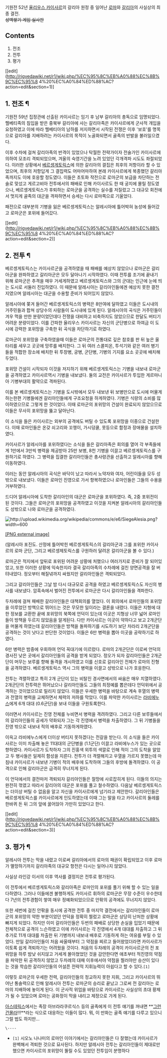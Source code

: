 기원전 52년 [율리우스 카이사르](%EC%9C%A8%EB%A6%AC%EC%9A%B0%EC%8A%A4%20%EC%B9%B4%EC%9D%B4%EC%82%AC%EB%A5%B4.md)의 갈리아 원정 중 일어난 [로마](%EB%A1%9C%EB%A7%88.md)와
[갈리아](%EA%B0%88%EB%A6%AC%EC%95%84.md)의 사실상의 최종 결전.  
<del>성벽쌓기 게임 실사판</del>

## Contents

    

1. 전조 
2. 전투 
3. 평가 

[[edit](http://rigvedawiki.net/r1/wiki.php/%EC%95%8C%EB%A0%88%EC%8B%9C%EC%95%8
4%20%EC%A0%84%ED%88%AC?action=edit&section=1)]

## 1. 전조 ¶

기원전 59년 집정관에 선출된 카이사르는 임기 후 남부 갈리아의 총독으로 임명되었다. 헬베티족의 침입을 받은 중북부 갈리아에 사는 갈리아족은
카이사르에게 군사적 개입을 요청하였고 이에 따라 헬베티아의 남하를 저지하면서 시작된 전쟁은 이후 '보호'를 명목으로 갈리아를 지배하려는
카이사르의 목적이 노골화되면서 골족의 반발을 불러일으켰다.

  

이후 수차에 걸쳐 갈리아족의 반격이 있었으나 탁월한 전략가이자 전술가인 카이사르에 의하여 모조리 격퇴되었으며, 겨울의 숙영기간을 노려 있었던
각개격파 시도도 좌절되었다. 이러한 상황에서 [베르셍게토릭스](%EB%B2%A0%EB%A5%B4%EC%85%8D%EA%B2%8C%ED%86%A0%EB%A6%AD%EC%8A%A4.md)에 의한 갈리아의 결집은 최후의 저항이라 할 수 있었으며, 최후의 저항답게 그 결집력도
어마어마하여 본래 카이사르에게 복종했던 갈리아족까지도 이에 호응할 정도였다. 이들은 초토화 작전으로 로마군의 보급을 차단하는 전술로 맞섰고
게르고비아 전투에서의 패배로 인해 카이사르도 한 때 궁지에 몰릴 정도였으나, 베르셍게토릭스가 후퇴하는 로마군을 공격하는 실수를 저질렀고 그
대규모 회전에서 멋지게 골족의 대군을 격파하면서 승세는 다시 로마쪽으로 기울었다.

  

패전으로 대부분의 기병을 잃은 베르셍게토릭스는 알레시아에 틀어박혀 농성에 들어갔고 로마군은 포위에 들어갔다.

  

[[edit](http://rigvedawiki.net/r1/wiki.php/%EC%95%8C%EB%A0%88%EC%8B%9C%EC%95%8
4%20%EC%A0%84%ED%88%AC?action=edit&section=2)]

## 2. 전투 ¶

베르셍게토릭스는 카이사르군을 공격하였을 때 패배를 예상치 않았으나 로마군은 갈리아군을 완파하였고 갈리아군은 모두 달아나기 시작하였다. 이때
전투를 조기에 끝내기 위해 로마군은 추격을 매우 거세게하였고 베르셍게토릭스와 그의 군대는 인근에 눈에 띄는 도시로 서둘러 진입하였다. 이
때문에 알레시아는 갈리아인들에겐 예상치 못한 결전지였으며 알레시아는 대군을 수용할 준비가 되어있지 않았다.

  

알레시아에 쫒겨 들어간 베르셍게토릭스의 병력은 8만여에 달하였고 이들은 도시내의 거주민들과 합쳐 상당수의 사람들이 도시내에 있게 된다.
알레시아의 곡식은 거주민들이 겨우 먹을 만한 분량이었던데다 전쟁을 대비하고 비축하지도 않았으므로 한달도 버티기 어려운 분량이었다. 이를
간파한 율리우스 카이사르는 자신의 군단병으로 하여금 이 도시에 강력한 포위망을 구축한 뒤 곡식을 차단하기로 하였다.

  

로마군이 포위망을 구축하였을때 이들은 로마군의 전통대로 깊은 참호를 판 뒤 높은 울타리를 세우고 곳곳에 망루를 배치한다. 그 뒤 여러
스콜피온, 투석기와 같은 여러 병기들을 적합한 장소에 배치한 뒤 투창병, 궁병, 군단병, 기병의 기지를 요소 곳곳에 배치해 두었다.

  

포위망 건설이 시작되자 이것을 저지하기 위해 베르셍게토릭스는 기병을 내보내 로마군을 공격하였고 카이사르역시 기병을 내보냈다. 둘의 교전은
카이사르가 투입한 게르마니아 기병부대의 활약으로 격파된다.

  

이를 본 베르셍게토릭스는 기병을 도시밖에서 모두 내보낸 뒤 보병만으로 도시에 머물게 하는한편 기병들에겐 갈리아인들에게 구조요청을 하게하였다.
기병은 식량의 소비를 많이하였으므로 그렇게 한 것이었다. 이때 로마군의 포위망의 건설이 완료되지 않았으므로 이들은 무사히 포위망을 뚫고
달아난다.

  

이 소식을 들은 카이사르는 외부의 공격에도 버틸 수 있도록 포위망을 이중으로 건설한다. 이때 로마인들은 온갖 쇠고리와 꼬챙이, 가시덩쿨,
못등으로 함정과 장애물을 설치하였다.

  

카이사르가 알레시아를 포위하였다는 소식을 들은 갈리아족은 회의를 열어 각 부족들에게 1만에서 3만씩 병력을 제공받아 25만 보병, 8천
기병을 이끌고 베르셍게토릭스를 구원하기로 하였다. 그 병력을 집결한 갈리아인들은 총사령관을 선출하고 알레시아를 향해 이동하였다.

  

이러는 동안 알레시아의 곡식은 바닥이 났고 따라서 노약자와 여자, 어린이들을 모두 성밖으로 내보냈다. 이들은 로마인 진영으로 가서
항복하였으나 로마인들은 그들의 수용을 거부하였다.

  

드디어 알레시아에 도착한 갈리아인의 대군은 로마군을 포위하였다. 즉, 2중 포위전이 된 것이다. 그들은 로마군의 포위망을 공격하였고 이것을
지켜본 알레시아의 갈리아인들도 성밖으로 나와 로마군을 공격하였다.

  

![http://upload.wikimedia.org/wikipedia/commons/e/e6/SiegeAlesia.png?width=600
](http://upload.wikimedia.org/wikipedia/commons/e/e6/SiegeAlesia.png)

[[PNG external
image]](http://upload.wikimedia.org/wikipedia/commons/e/e6/SiegeAlesia.png)

  
(알레시아 포진도. 산정에 틀어박힌 베르셍게토릭스의 갈리아군과 그를 포위한 카이사르의 로마 군단, 그리고 베르셍제토릭스를 구원하러 달려온
갈리아군을 볼 수 있다.)

  

로마군은 적지에서 앞뒤로 포위된 어려운 상황에 처했으나 여러가지로 준비가 잘 되어있었고, 또한 이러한 상황에 익숙한지라 결국 갈리아족의
수차례에 걸친 양면공격을 잘 버텨내었다. 정오부터 해질녂까지 싸웠지만 갈리아인들은 격퇴되었다.

  

그리고 갈리아인들은 그날 밤 다시 대규모로 공격을 하였고 베르셍게토릭스도 자신의 병사를 내보냈다. 암흑속에서 벌어진 전투에서 로마군은 다시
갈리아인들을 격파한다.

  

두차례에 걸쳐 패배한 갈리아인들은 대책회의를 열었다. 이 회의에서 로마인들의 포위망을 이루었던 방책으로 뛰어드는 것은 무모한 일이라는 결론을
내렸다. 이들은 지형에 대한 정보를 교환한 끝에 포위망의 북쪽에 언덕이 있는데 이곳은 지형상 너무 넓어 로마인들이 방책을 두르지 않았음을
알게된다. 다만 카이사르는 이곳이 약하다고 보고 2개군단을 머물게 하였는데 갈리아인들은 방책을 돌파하기를 시도하기 보단 차라리 2개군단을
공격하는 것이 낫다고 판단한 것이었다. 이들은 6만 병력을 뽑아 이곳을 공략하기로 하였다.

  

6만 병력은 밤중에 우회하여 언덕 꼭대기에 이르렀다. 로마의 2개군단은 이로써 언덕의 경사진 낮은 곳에서 갈리아인들의 공격을 받게 되었다.
정오가 되자 갈리아인들은 2개군단이 머무는 보루를 향해 돌격을 개시하였고 이를 신호로 갈리아인 전체가 로마의 진형을 공격하였다.
베르셍게토릭스 역시 그의 병력을 이끌고 성밖으로 나가 호응한다.

  

전투는 격렬하였고 특히 2개 군단이 있는 비탈진 경사면에서의 싸움은 매우 치열하였다. 2개군단의 전투력은 뛰어났으나 갈리아인들도 그들의
최정예를 뽑은데다 언덕위에서 공격하는 것이었으므로 밀리지 않았다. 이들은 우세한 병력을 바탕으로 계속 후열의 병력과 전열의 병력을 교체하면서
체력의 저하를 막았다. 이를 파악한 카이사르는
[라비에누스](%EB%9D%BC%EB%B9%84%EC%97%90%EB%88%84%EC%8A%A4.md)에게 6개 대대 (0.6군단)을
보내 이들을 구원토록한다.

  

이러면서 카이사르는 진영 전체를 누비면서 병력을 격려하였다. 그리고 다른 보루들에서의 갈리아인들의 공세가 약화되자 그는 각 진영에서 병력을
차출하였다. 그 뒤 기병들을 진영 밖으로 내보내 적의 배후로 기동하게하였다.

  

이윽고 라비에누스에게 더이상 버티지 못하겠다는 전갈을 받는다. 이 소식을 들은 카이사르는 이미 차출해 놓은 11대대의 군단병을 (1.1군단)
이끌고 라비에누스가 있는 곳으로 향하였다. 카이사르가 도착하자 그의 진홍색 외투의 색깔로 인해 적이 그의 도착을 알았고 두 병사들은 일제히
함성을 지른다. 전투가 더 격렬해지고 우열을 가르지 못했는데 마침내 카이사르가 내보낸 기병이 적의 배후에 도착하여 그들의 후방에 돌격하였다.
이 공격으로 인해 갈리아군은 급격히 무너지게 된다.

  

이 언덕에서의 결전마저 격퇴되자 갈리아인들은 절망에 사로잡히게 된다. 이들의 의지는 완전히 꺾였고 따라서 갈리아의 대군은 포위를 풀고
철수하였다. 다음날 베르셍게토릭스는 더이상 버틸 수 없음을 알고 자신을 카이사르에게 넘기라고 제안한다. 갈리아인들은 베르셍게토릭스를
카이사르에게 인도하였는데 이때 그는 말을 타고 카이사르의 둘레를 한바퀴 돈 뒤 그의 앞에 꿇어앉아 가만히 있었다고 한다.

  

[[edit](http://rigvedawiki.net/r1/wiki.php/%EC%95%8C%EB%A0%88%EC%8B%9C%EC%95%8
4%20%EC%A0%84%ED%88%AC?action=edit&section=3)]

## 3. 평가 ¶

알레시아 전투는 막을 내렸고 이로써 갈리아에서의 로마의 패권이 확립되었고 이후 로마가 멸망하기까지 갈리아족의 대규모 항전은 다시는 일어나지
않았다.

  

사실상 라인강 이서의 이후 역사를 결정지은 전투로 평가된다.

  

이 전투에서 베르셍게토릭스와 갈리아족은 로마인의 포위를 풀기 위해 할 수 있는 일을 다하였다. 그러나 이들에겐 불행하게도 카이사르 휘하의
로마군은 무장 수준이 우수한데다 7년의 전투경험이 쌓여 매우 정예화되었으므로 안팎의 공격에도 무너지지 않았다.

  

또한 세번에 걸친 안팎을 동시에 공격한 전투 중 마지막 결전에서는 갈리아인들이 로마군의 포위망의 약한 부분이었던 언덕을 정확히 찔렀고
로마군은 상당히 난처한 상황에 빠지게 되었다. 하지만 이미 갈리아인들은 두번의 패배로 상당한 손실을 입었기 때문에 전체적으로 공격이
느슨하였고 이에 카이사르는 각 진영에서 4개 대대를 차출하고 그 뒤 추가로 11개 대대를 차출한 뒤 기병까지 내보내 배후로 기동하게 하는
여유를 부릴 수 있었다. 만일 갈리아인들이 처음 싸울때부터 그 약점을 찌르고 들어왔었더라면 카이사르가 이토록 쉽게 격퇴하기는 어려웠을
것이다. 처음의 두차례의 공격이 카이사르군의 전 포위망을 하루 밤낮 쉬지않고 거세게 몰아쳤었던 것을 감안한다면 애초부터 적진영의 약점을
파악한 뒤 공격하지 않았고 두차례의 대패 이후에서야 약점을 찔러야만 승산이 있다는 것을 학습한 갈리아인들의 어설픈 전략적 지휘능력이 아쉽다고
할 수 있다.`[1]`

  

이렇듯 로마군의 우세한 전력, 갈리아인들의 정교하지 못한 지휘, 그리고 카이사르의 뛰어난 통솔력으로 인해 알레시아 전투는 로마군의 승리로
끝났고 그로써 전 갈리아는 로마의 지배하에 놓이게 된다. 이 군사적 위업을 바탕으로 카이사르는 사실상의 초대 황제가 될 수 있었으며 로마는
공화정이 막을 내리고 제정으로 가게 된다.

  

[아스테릭스](%EC%95%84%EC%8A%A4%ED%85%8C%EB%A6%AD%EC%8A%A4.md)에서는 족장 아브라라쿠르식스 등의
골족에게 이 전투 얘기를 꺼내면 **[그런 건몰라](%EC%95%8C%20%EA%B2%8C%20%EB%AD%90%EC%95%BC.md)!!!**라는 식으로 대응하는 이들이 많다.
뭐, 이 만화는 골족 얘기를 다루고 있으니 그럴 법도 하지만...

`\----`

  * `[1]` 시오노 나나미의 로마인 이야기에서는 갈리아인들은 다 잘했는데 카이사르가 완벽해서 격퇴한 것으로 묘사된다. 하지만 알레시아 전투는 갈리아인들이 제대로만 했으면 카이사르의 포위망이 뚤릴 수도 있었던 전투임이 분명하다

